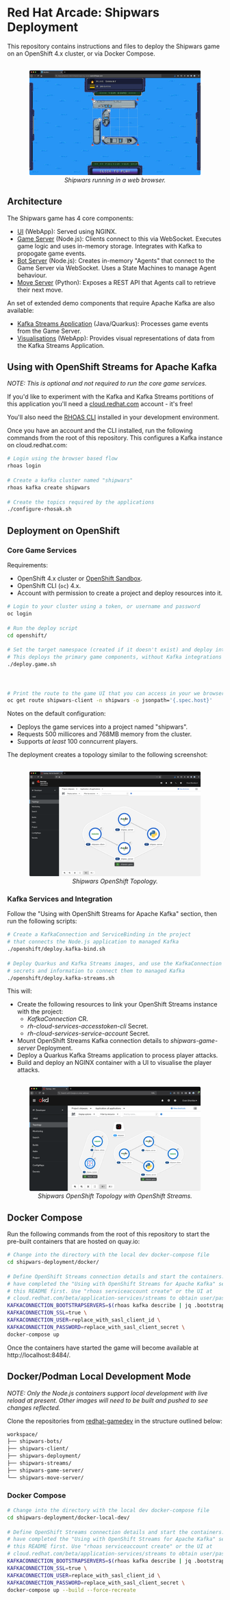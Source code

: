 # Red Hat Arcade: Shipwars Deployment

This repository contains instructions and files to deploy the Shipwars game on
an OpenShift 4.x cluster, or via Docker Compose.

<div align="center">
	<br>
    <img style="max-width: 400px;" src="images/shipwars.png"/>
	<br>
  <i>Shipwars running in a web browser.</i>
</div>

## Architecture

The Shipwars game has 4 core components:

* [UI](https://github.com/redhat-gamedev/shipwars-client) (WebApp): Served using NGINX.
* [Game Server](https://github.com/redhat-gamedev/shipwars-game-server) (Node.js): Clients connect to this via WebSocket. Executes game logic and uses in-memory storage. Integrates with Kafka to propogate game events.
* [Bot Server](https://github.com/redhat-gamedev/shipwars-bots) (Node.js): Creates in-memory "Agents" that connect to the Game Server via WebSocket. Uses a State Machines to manage Agent behaviour.
* [Move Server](https://github.com/redhat-gamedev/shipwars-move-server) (Python): Exposes a REST API that Agents call to retrieve their next move.

An set of extended demo components that require Apache Kafka are also available:

* [Kafka Streams Application](https://github.com/evanshortiss/shipwars-streams) (Java/Quarkus): Processes game events from the Game Server.
* [Visualisations](https://github.com/evanshortiss/shipwars-visualisations) (WebApp): Provides visual representations of data from the Kafka Streams Application.

## Using with OpenShift Streams for Apache Kafka

_NOTE: This is optional and not required to run the core game services._

If you'd like to experiment with the Kafka and Kafka Streams portitions of this
application you'll need a [cloud.redhat.com](https://cloud.redhat.com) account - it's free!

You'll also need the [RHOAS CLI](https://github.com/redhat-developer/app-services-guides/tree/main/rhoas-cli)
installed in your development environment.

Once you have an account and the CLI installed, run the following commands from
the root of this repository. This configures a Kafka instance on cloud.redhat.com:

```bash
# Login using the browser based flow
rhoas login

# Create a kafka cluster named "shipwars"
rhoas kafka create shipwars

# Create the topics required by the applications
./configure-rhosak.sh
```

## Deployment on OpenShift

### Core Game Services

Requirements:

* OpenShift 4.x cluster or [OpenShift Sandbox](https://developers.redhat.com/developer-sandbox).
* OpenShift CLI (`oc`) 4.x.
* Account with permission to create a project and deploy resources into it.

```bash
# Login to your cluster using a token, or username and password
oc login

# Run the deploy script
cd openshift/

# Set the target namespace (created if it doesn't exist) and deploy into it.
# This deploys the primary game components, without Kafka integrations
./deploy.game.sh



# Print the route to the game UI that you can access in your we browser
oc get route shipwars-client -n shipwars -o jsonpath='{.spec.host}'
```

Notes on the default configuration:

* Deploys the game services into a project named "shipwars".
* Requests 500 millicores and 768MB memory from the cluster.
* Supports *at least* 100 conncurrent players.

The deployment creates a topology similar to the following screenshot:


<div align="center">
	<br>
    <img style="max-width: 400px;" src="images/topology.png"/>
	<br>
  <i>Shipwars OpenShift Topology.</i>
</div>

### Kafka Services and Integration

Follow the "Using with OpenShift Streams for Apache Kafka" section, then run
the following scripts:

```bash
# Create a KafkaConnection and ServiceBinding in the project
# that connects the Node.js application to managed Kafka
./openshift/deploy.kafka-bind.sh

# Deploy Quarkus and Kafka Streams images, and use the KafkaConnection
# secrets and information to connect them to managed Kafka
./openshift/deploy.kafka-streams.sh
```

This will:

* Create the following resources to link your OpenShift Streams instance with the project:
    * *KafkaConnection* CR.
    * *rh-cloud-services-accesstoken-cli* Secret.
    * *rh-cloud-services-service-account* Secret.
* Mount OpenShift Streams Kafka connection details to *shipwars-game-server* Deployment.
* Deploy a Quarkus Kafka Streams application to process player attacks.
* Build and deploy an NGINX container with a UI to visualise the player attacks.


<div align="center">
	<br>
    <img style="max-width: 400px;" src="images/topology-with-streams.png"/>
	<br>
  <i>Shipwars OpenShift Topology with OpenShift Streams.</i>
</div>

## Docker Compose

Run the following commands from the root of this repository to start the
pre-built containers that are hosted on quay.io:

```bash
# Change into the directory with the local dev docker-compose file
cd shipwars-deployment/docker/

# Define OpenShift Streams connection details and start the containers. You must
# have completed the "Using with OpenShift Streams for Apache Kafka" section of
# this README first. Use "rhoas serviceaccount create" or the UI at
# cloud.redhat.com/beta/application-services/streams to obtain user/pass
KAFKACONNECTION_BOOTSTRAPSERVERS=$(rhoas kafka describe | jq .bootstrapServerHost -r) \
KAFKACONNECTION_SSL=true \
KAFKACONNECTION_USER=replace_with_sasl_client_id \
KAFKACONNECTION_PASSWORD=replace_with_sasl_client_secret \
docker-compose up
```

Once the containers have started the game will become available at
http://localhost:8484/.

## Docker/Podman Local Development Mode

_NOTE: Only the Node.js containers support local development with live reload at present. Other images will need to be built and pushed to see changes reflected._

Clone the repositories from [redhat-gamedev](https://github.com/redhat-gamedev) in the structure outlined below:

```bash
workspace/
├── shipwars-bots/
├── shipwars-client/
├── shipwars-deployment/
├── shipwars-streams/
├── shipwars-game-server/
└── shipwars-move-server/
```

### Docker Compose

```bash
# Change into the directory with the local dev docker-compose file
cd shipwars-deployment/docker-local-dev/

# Define OpenShift Streams connection details and start the containers. You must
# have completed the "Using with OpenShift Streams for Apache Kafka" section of
# this README first. Use "rhoas serviceaccount create" or the UI at
# cloud.redhat.com/beta/application-services/streams to obtain user/pass
KAFKACONNECTION_BOOTSTRAPSERVERS=$(rhoas kafka describe | jq .bootstrapServerHost -r) \
KAFKACONNECTION_SSL=true \
KAFKACONNECTION_USER=replace_with_sasl_client_id \
KAFKACONNECTION_PASSWORD=replace_with_sasl_client_secret \
docker-compose up --build --force-recreate
```
